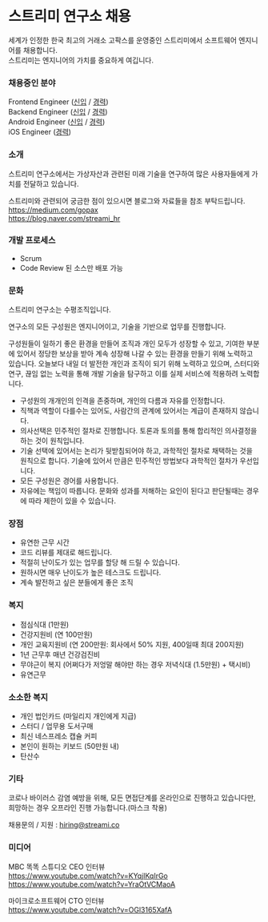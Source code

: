# 스트리미 연구소 채용 
세계가 인정한 한국 최고의 거래소 고팍스를 운영중인 스트리미에서 소프트웨어 엔지니어를 채용합니다.  
스트리미는 엔지니어의 가치를 중요하게 여깁니다.  

### 채용중인 분야
Frontend Engineer ([신입](Frontend_Engineer.md) / [경력](Frontend_Engineer_Senior.md))     
Backend Engineer ([신입](Backend_Engineer.md) / [경력](Backend_Engineer_Senior.md))   
Android Engineer ([신입](Android_Engineer.md) / [경력](Android_Engineer_Senior.md))  
iOS Engineer ([경력](iOS_Engineer.md))  

### 소개
스트리미 연구소에서는 가상자산과 관련된 미래 기술을 연구하여 많은 사용자들에게 가치를 전달하고 있습니다.   
  
스트리미와 관련되어 궁금한 점이 있으시면 블로그와 자료들을 참조 부탁드립니다.   
https://medium.com/gopax  
https://blog.naver.com/streami_hr  

### 개발 프로세스
- Scrum
- Code Review 된 소스만 배포 가능 

### 문화
스트리미 연구소는 수평조직입니다.  

연구소의 모든 구성원은 엔지니어이고, 기술을 기반으로 업무를 진행합니다.

구성원들이 일하기 좋은 환경을 만들어 조직과 개인 모두가 성장할 수 있고, 기여한 부분에 있어서 정당한 보상을 받아 계속 성장해 나갈 수 있는 환경을 만들기 위해 노력하고 있습니다. 
오늘보다 내일 더 발전한 개인과 조직이 되기 위해 노력하고 있으며, 스터디와 연구, 끊임 없는 노력을 통해 개발 기술을 탐구하고 이를 실제 서비스에 적용하려 노력합니다. 

- 구성원의 개개인의 인격을 존중하며, 개인의 다름과 자유를 인정합니다. 
- 직책과 역할이 다를수는 있어도, 사람간의 관계에 있어서는 계급이 존재하지 않습니다. 
- 의사선택은 민주적인 절차로 진행합니다. 토론과 토의를 통해 합리적인 의사결정을 하는 것이 원칙입니다. 
- 기술 선택에 있어서는 논리가 뒷받침되어야 하고, 과학적인 절차로 채택하는 것을 원칙으로 합니다. 
  기술에 있어서 만큼은 민주적인 방법보다 과학적인 절차가 우선입니다.  
- 모든 구성원은 경어를 사용합니다.
- 자유에는 책임이 따릅니다. 문화와 성과를 저해하는 요인이 된다고 판단될때는 경우에 따라 제한이 있을 수 있습니다. 
 
### 장점
- 유연한 근무 시간 
- 코드 리뷰를 제대로 해드립니다. 
- 적절히 난이도가 있는 업무를 할당 해 드릴 수 있습니다. 
- 원하시면 매우 난이도가 높은 테스크도 드립니다. 
- 계속 발전하고 싶은 분들에게 좋은 조직 
  
### 복지
- 점심식대 (1만원)
- 건강지원비 (연 100만원)
- 개인 교육지원비 (연 200만원: 회사에서 50% 지원, 400일때 최대 200지원)
- 1년 근무후 매년 건강검진비
- 무야근이 복지 (어쩌다가 저엉말 해야만 하는 경우 저녁식대 (1.5만원) + 택시비)
- 유연근무

### 소소한 복지
- 개인 법인카드 (마일리지 개인에게 지급)
- 스터디 / 업무용 도서구매
- 최신 네스프레소 캡슐 커피
- 본인이 원하는 키보드 (50만원 내)
- 탄산수

### 기타
코로나 바이러스 감염 예방을 위해, 모든 면접단계를 온라인으로 진행하고 있습니다만, 희망하는 경우 오프라인 진행 가능합니다.(마스크 착용)

채용문의 / 지원 : <hiring@streami.co>

### 미디어
MBC 똑똑 스튜디오 CEO 인터뷰      
https://www.youtube.com/watch?v=KYqjlKqIrGo     
https://www.youtube.com/watch?v=YraOtVCMaoA     
     
마이크로소프트웨어 CTO 인터뷰     
https://www.youtube.com/watch?v=OGl3165XafA     


